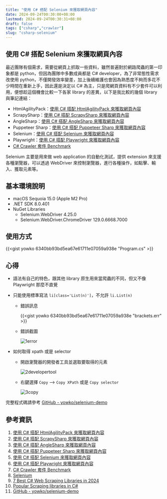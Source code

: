 ```yaml
---
title: "使用 C# 搭配 Selenium 來獲取網頁內容"
date: 2024-09-24T00:30:00+08:00
lastmod: 2024-09-24T00:30:31+08:00
draft: false
tags: ["csharp","crawler"]
slug: "csharp-selenium"
---
```


## 使用 C# 搭配 Selenium 來獲取網頁內容

最近團隊有個需求，需要從網頁上抓取一些資料，雖然普遍對於網路爬蟲的第一印象都是 python，但因為團隊中多數成員都是 C# developer，為了非常態性需求改使用 python，不僅開發效率變差，加上後續維護也會因為熟悉度不夠而多花不少時間在重新上手，因此還是決定以 C# 為主，只是爬網頁資料有不少套件可以利用，便想趁這個機會比較一下各家 library 的差異，以下是我比較的幾個 library 與筆記連結：

- HtmlAgilityPack：[使用 C# 搭配 HtmlAgilityPack 來獲取網頁內容](/csharp-htmlagilitypack)
- ScrapySharp：[使用 C# 搭配 ScrapySharp 來獲取網頁內容](/csharp-scrapysharp)
- AngleSharp：[使用 C# 搭配 AngleSharp 來獲取網頁內容](/csharp-anglesharp)
- Puppeteer Sharp：[使用 C# 搭配 Puppeteer Sharp 來獲取網頁內容](/csharp-puppeteer-sharp)
- Selenium：[使用 C# 搭配 Selenium 來獲取網頁內容](/csharp-selenium)
- Playwright：[使用 C# 搭配 Playwright 來獲取網頁內容](/csharp-playwright)
- [C# Crawler 套件 Benchmark](/csharp-crawler-benchmark)

Selenium 主要是用來做 web application 的自動化測試，提供 extension 來支援各種瀏覽器，可以透過 WebDriver 來控制瀏覽器，進行各種操作，如點擊、輸入、獲取元素等。

## 基本環境說明

- macOS Sequoia 15.0 (Apple M2 Pro)
- .NET SDK 8.0.401
- NuGet Libraries
    - Selenium.WebDriver 4.25.0
    - Selenium.WebDriver.ChromeDriver 129.0.6668.7000

## 使用方式

{{<gist yowko 6340bb93bd5ea67e61711e07059a938e "Program.cs" >}}

## 心得

- 語法有自己的特色，跟其他 library 原生用來當爬蟲的不同，但又不像 Playwright 那麼不直覺
- 只能使用標準寫法 `li[class='List(n)']`，不允許 `li.List(n)`

    - 錯誤訊息

        {{<gist yowko 6340bb93bd5ea67e61711e07059a938e "brackets.err" >}}

    - 錯誤截圖

        ![1error](https://github.com/user-attachments/assets/a980ce12-af28-4585-b12c-449b89f1a5a7)

- 如何取得 xpath 或是 selector
    - 開啟瀏覽器的開發者工具並選取要取得的元素

        ![2developertool](https://github.com/user-attachments/assets/f1e243b3-8d93-4ddf-9e2e-706c4acc8292)

    - 右鍵選擇 `Copy` --> `Copy XPath` 或是 `Copy selector`

        ![3copy](https://github.com/user-attachments/assets/f947329f-d163-4c22-b89b-bd94c248522d)

完整程式碼請參考 [GitHub - yowko/selenium-demo](https://github.com/yowko/selenium-demo)

## 參考資訊

1. [使用 C# 搭配 HtmlAgilityPack 來獲取網頁內容](/csharp-htmlagilitypack)
2. [使用 C# 搭配 ScrapySharp 來獲取網頁內容](/csharp-scrapysharp)
3. [使用 C# 搭配 AngleSharp 來獲取網頁內容](/csharp-anglesharp)
4. [使用 C# 搭配 Puppeteer Sharp 來獲取網頁內容](/csharp-puppeteer-sharp)
5. [使用 C# 搭配 Selenium 來獲取網頁內容](/csharp-selenium)
6. [使用 C# 搭配 Playwright 來獲取網頁內容](/csharp-playwright)
7. [C# Crawler 套件 Benchmark](/csharp-crawler-benchmark)
8. [Selenium](https://www.selenium.dev/)
9. [7 Best C# Web Scraping Libraries in 2024](https://www.zenrows.com/blog/c-sharp-web-scraping-library#best-c-web-scraping-libraries)
10. [Popular Scraping libraries in C#](https://www.codementor.io/@riza/popular-scraping-libraries-in-c-23u9pjwfc1)
11. [GitHub - yowko/selenium-demo](https://github.com/yowko/selenium-demo)
